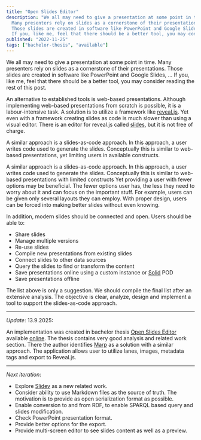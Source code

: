 ```yaml
---
title: "Open Slides Editor"
description: "We all may need to give a presentation at some point in time.
  Many presenters rely on slides as a cornerstone of their presentations.
  Those slides are created in software like PowerPoint and Google Slides, ...
  If you, like me, feel that there should be a better tool, you may consider reading the rest of this post."
published: "2022-11-25"
tags: ["bachelor-thesis", "available"]
---
```


We all may need to give a presentation at some point in time.
Many presenters rely on slides as a cornerstone of their presentations.
Those slides are created in software like PowerPoint and Google Slides, ...
If you, like me, feel that there should be a better tool, you may consider reading the rest of this post.

An alternative to established tools is web-based presentations.
Although implementing web-based presentations from scratch is possible, it is a labour-intensive task.
A solution is to utilize a framework like [reveal.js].
Yet even with a framework creating slides as code is much slower than using a visual editor.
There is an editor for reveal.js called [slides], but it is not free of charge.

A similar approach is a slides-as-code approach.
In this approach, a user writes code used to generate the slides.
Conceptually this is similar to web-based presentations, yet limiting users in available constructs.

A similar approach is a slides-as-code approach.
In this approach, a user writes code used to generate the slides.
Conceptually this is similar to web-based presentations with limited constructs
Yet providing a user with fewer options may be beneficial.
The fewer options user has, the less they need to worry about it and can focus on the important stuff.
For example, users can be given only several layouts they can employ.
With proper design, users can be forced into making better slides without even knowing.

In addition, modern slides should be connected and open.
Users should be able to:
- Share slides
- Manage multiple versions
- Re-use slides
- Compile new presentations from existing slides
- Connect slides to other data sources
- Query the slides to find or transform the content
- Save presentations online using a custom instance or [Solid] POD
- Save presentations offline

The list above is only a suggestion.
We should compile the final list after an extensive analysis.
The objective is clear, analyze, design and implement a tool to support the slides-as-code approach.

---

*Update*: 13.9.2025:

An implementation was created in bachelor thesis [Open Slides Editor]() available [online](https://olcorolcor.github.io/OpenPresentationsForEducation/).
The thesis contains very good analysis and related work section.
There the author identifies [Marp](https://marp.app/) as a solution with a similar approach.
The application allows user to utilize lanes, images, metadata tags and export to Reveal.js.

---

*Next iteration*:

- Explore [Slidev](https://github.com/slidevjs/slidev) as a new related work.
- Consider ability to use Markdown files as the source of truth.
  The motivation is to provide as open serialization format as possible.
- Enable conversion to and from RDF, to enable SPARQL based query and slides modification.
- Check PowerPoint presentation format.
- Provide better options for the export.
- Provide multi-screen editor to see slides content as well as a preview.

[reveal.js]: <https://revealjs.com/>
[slides]: <https://slides.com/>
[Solid]: <https://solidproject.org/>
